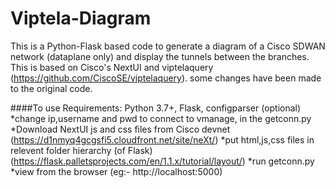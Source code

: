 # Viptela-Diagram
This is a Python-Flask based code to generate a diagram of a Cisco SDWAN network (dataplane only) and display the tunnels between the branches. This is based on Cisco's NextUI and viptelaquery (https://github.com/CiscoSE/viptelaquery). some changes have been made to the original code.

####To use
Requirements: Python 3.7+, Flask, configparser (optional)
*change ip,username and pwd to connect to vmanage, in the getconn.py
*Download NextUI js and css files from Cisco devnet (https://d1nmyq4gcgsfi5.cloudfront.net/site/neXt/) 
*put html,js,css files in relevent folder hierarchy (of Flask) (https://flask.palletsprojects.com/en/1.1.x/tutorial/layout/)
*run getconn.py
*view from the browser (eg:- http://localhost:5000)
